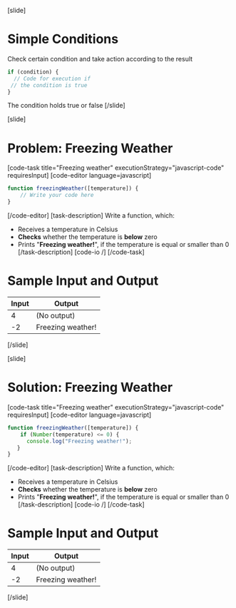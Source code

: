 [slide]
# Simple Conditions
Check certain condition and take action according to the result
```js
if (condition) {
  // Code for execution if  
 // the condition is true
} 
```
The condition holds true or false
[/slide]

[slide]
# Problem: Freezing Weather
[code-task title="Freezing weather" executionStrategy="javascript-code" requiresInput]
[code-editor language=javascript]
```js
function freezingWeather([temperature]) {
    // Write your code here
}
```
[/code-editor]
[task-description]
Write a function, which:
* Receives a temperature in Celsius
* **Checks** whether the temperature is **below** zero
* Prints "**Freezing weather!**", if the temperature is equal or smaller than 0
[/task-description]
[code-io /]
[/code-task]
# Sample Input and Output
|Input|Output|
|-----|------|
|4|(No output)|
|-2|Freezing weather!|
[/slide]

[slide]
# Solution: Freezing Weather
[code-task title="Freezing weather" executionStrategy="javascript-code" requiresInput]
[code-editor language=javascript]
```js
function freezingWeather([temperature]) {
    if (Number(temperature) <= 0) {
      console.log("Freezing weather!");
   }
}
```
[/code-editor]
[task-description]
Write a function, which:
* Receives a temperature in Celsius
* **Checks** whether the temperature is **below** zero
* Prints "**Freezing weather!**", if the temperature is equal or smaller than 0
[/task-description]
[code-io /]
[/code-task]
# Sample Input and Output
|Input|Output|
|-----|------|
|4|(No output)|
|-2|Freezing weather!|
[/slide]
